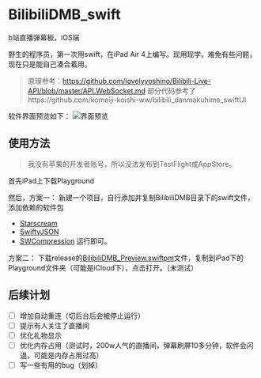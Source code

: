 # BilibiliDMB_swift
b站直播弹幕板，iOS端

野生的程序员，第一次用swift，在iPad Air 4上编写。现用现学，难免有些问题，现在只是能自己凑合着用。

> 原理参考：https://github.com/lovelyyoshino/Bilibili-Live-API/blob/master/API.WebSocket.md
> 部分代码参考了https://github.com/komeiji-koishi-ww/bilibili_danmakuhime_swiftUI

软件界面预览如下：
![界面预览](https://user-images.githubusercontent.com/56810549/155886826-6880149b-5cb4-42f1-9692-4e049dd603dd.jpg)

## 使用方法
> 我没有苹果的开发者账号，所以没法发布到TestFlight或AppStore。

首先iPad上下载Playground

然后，方案一：
新建一个项目，自行添加并复制BilibiliDMB目录下的swift文件，添加依赖的软件包
- [Starscream](https://github.com/daltoniam/Starscream.git)
- [SwiftyJSON](https://github.com/SwiftyJSON/SwiftyJSON.git)
- [SWCompression](https://github.com/tsolomko/SWCompression.git)
运行即可。

方案二：
下载release的[BilibiliDMB_Preview.swiftpm](https://github.com/ccslykx/BilibiliDMB_swift/releases/download/Preview/BilibiliDMB_Preview.swiftpm)文件，复制到iPad下的Playground文件夹（可能是iCloud下），点击打开。（未测试）

## 后续计划
- [ ] 增加自动重连（切后台后会被停止运行）
- [ ] 提示有人关注了直播间
- [ ] 优化礼物显示
- [ ] 优化内存占用（测试时，200w人气的直播间，弹幕刷屏10多分钟，软件会闪退，可能是内存占用过高）
- [ ] 写一些有用的bug（划掉）
